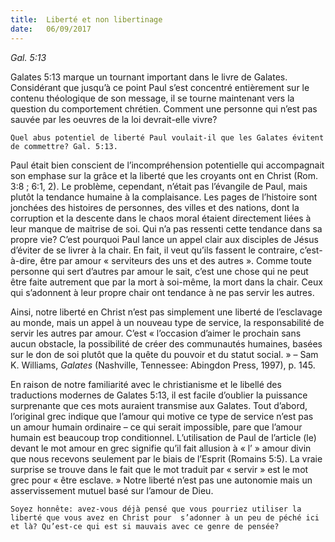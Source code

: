 ```yaml
---
title:  Liberté et non libertinage
date:   06/09/2017
---
```


_Gal. 5:13_

Galates 5:13 marque un tournant important dans le livre de Galates. Considérant que jusqu’à ce point Paul s’est  concentré entièrement sur le contenu théologique de son message, il se tourne maintenant vers la question du  comportement chrétien. Comment une personne qui n’est pas sauvée par les oeuvres de la loi devrait-elle  vivre?

`Quel abus potentiel de liberté Paul voulait-il que les Galates évitent de commettre? Gal. 5:13.`

Paul était bien conscient de l’incompréhension potentielle qui accompagnait son emphase sur la grâce et la  liberté que les croyants ont en Christ (Rom. 3:8 ; 6:1, 2). Le problème, cependant, n’était pas l’évangile de Paul,  mais plutôt la tendance humaine à la complaisance. Les pages de l’histoire sont jonchées des histoires de  personnes, des villes et des nations, dont la corruption et la descente dans le chaos moral étaient directement  liées à leur manque de maitrise de soi. Qui n’a pas ressenti cette tendance dans sa propre vie? C’est pourquoi  Paul lance un appel clair aux disciples de Jésus d’éviter de se livrer à la chair. En fait, il veut qu’ils fassent le  contraire, c’est-à-dire, être par amour « serviteurs des uns et des autres ». Comme toute personne qui sert  d’autres par amour le sait, c’est une chose qui ne peut être faite autrement que par la mort à soi-même, la mort  dans la chair. Ceux qui s’adonnent à leur propre chair ont tendance à ne pas servir les autres. 

Ainsi, notre liberté en Christ n’est pas simplement une liberté de l’esclavage au monde, mais un appel à un  nouveau type de service, la responsabilité de servir les autres par amour. C’est « l’occasion d’aimer le prochain  sans aucun obstacle, la possibilité de créer des communautés humaines, basées sur le don de soi plutôt que la  quête du pouvoir et du statut social. » – Sam K. Williams, *Galates* (Nashville, Tennessee: Abingdon Press, 1997),  p. 145.

En raison de notre familiarité avec le christianisme et le libellé des traductions modernes de Galates 5:13, il est  facile d’oublier la puissance surprenante que ces mots auraient transmise aux Galates. Tout d’abord, l’original  grec indique que l’amour qui motive ce type de service n’est pas un amour humain ordinaire – ce qui serait  impossible, pare que l’amour humain est beaucoup trop conditionnel. L’utilisation de Paul de l’article (le) devant  le mot amour en grec signifie qu’il fait allusion à « l’ » amour divin que nous recevons seulement par le biais de  l’Esprit (Romains 5:5). La vraie surprise se trouve dans le fait que le mot traduit par « servir » est le mot grec  pour « être esclave. » Notre liberté n’est pas une autonomie mais un asservissement mutuel basé sur l’amour de  Dieu. 

`Soyez honnête: avez-vous déjà pensé que vous pourriez utiliser la liberté que vous avez en Christ pour  s’adonner à un peu de péché ici et là? Qu’est-ce qui est si mauvais avec ce genre de pensée?` 